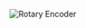![Rotary Encoder](https://github.com/Brandon-SR/Sensores_R2/assets/132231023/e94fabcd-617d-4dc1-a61b-7e0e29c6b748)

